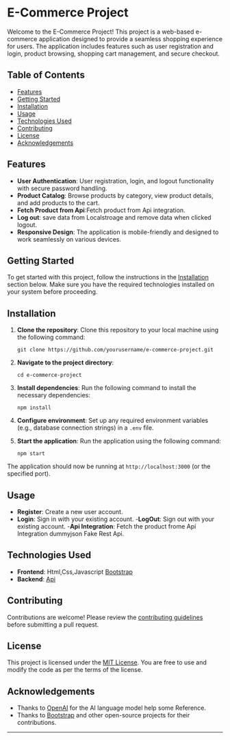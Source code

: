 
# E-Commerce Project

Welcome to the E-Commerce Project! This project is a web-based e-commerce application designed to provide a seamless shopping experience for users. The application includes features such as user registration and login, product browsing, shopping cart management, and secure checkout.

## Table of Contents

- [Features](#features)
- [Getting Started](#getting-started)
- [Installation](#installation)
- [Usage](#usage)
- [Technologies Used](#technologies-used)
- [Contributing](#contributing)
- [License](#license)
- [Acknowledgements](#acknowledgements)

## Features

- **User Authentication**: User registration, login, and logout functionality with secure password handling.
- **Product Catalog**: Browse products by category, view product details, and add products to the cart.
- **Fetch Product from Api**:Fetch product from Api integration.
- **Log out**: save data from Localstroage and remove data  when clicked logout.
- **Responsive Design**: The application is mobile-friendly and designed to work seamlessly on various devices.

## Getting Started

To get started with this project, follow the instructions in the [Installation](#installation) section below. Make sure you have the required technologies installed on your system before proceeding.

## Installation

1. **Clone the repository**: Clone this repository to your local machine using the following command:

    ```shell
    git clone https://github.com/yourusername/e-commerce-project.git
    ```

2. **Navigate to the project directory**:

    ```shell
    cd e-commerce-project
    ```

3. **Install dependencies**: Run the following command to install the necessary dependencies:

    ```shell
    npm install
    ```

4. **Configure environment**: Set up any required environment variables (e.g., database connection strings) in a `.env` file.

5. **Start the application**: Run the application using the following command:

    ```shell
    npm start
    ```

The application should now be running at `http://localhost:3000` (or the specified port).

## Usage

- **Register**: Create a new user account.
- **Login**: Sign in with your existing account.
-**LogOut**: Sign out with your existing account.
-**Api Integration**: Fetch the product frome Api Integration dummyjson Fake Rest Api.

## Technologies Used

- **Frontend**: Html,Css,Javascript [Bootstrap](https://getbootstrap.com/)
- **Backend**: [Api](https://dummyjson.com/)

## Contributing

Contributions are welcome! Please review the [contributing guidelines](CONTRIBUTING.md) before submitting a pull request.

## License

This project is licensed under the [MIT License](LICENSE). You are free to use and modify the code as per the terms of the license.

## Acknowledgements

- Thanks to [OpenAI](https://www.openai.com/) for the AI language model help some Reference.
- Thanks to [Bootstrap](https://getbootstrap.com/) and other open-source projects for their contributions.

---

